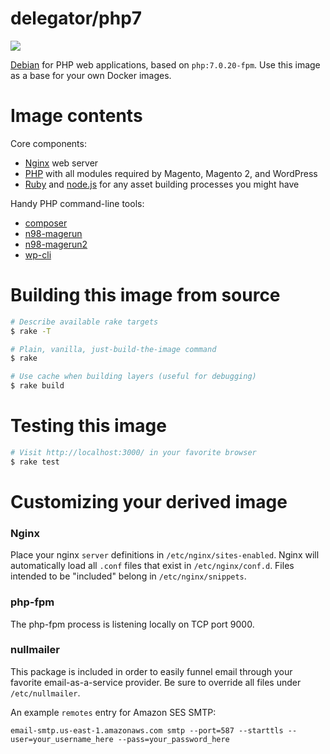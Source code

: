 # delegator/php7

[![](https://images.microbadger.com/badges/image/delegator/php7.svg)](http://microbadger.com/images/delegator/php7)

[Debian][1] for PHP web applications, based on `php:7.0.20-fpm`. Use this image as
a base for your own Docker images.

# Image contents

Core components:

 - [Nginx][2] web server
 - [PHP][3] with all modules required by Magento, Magento 2, and WordPress
 - [Ruby][4] and [node.js][5] for any asset building processes you might have

Handy PHP command-line tools:

 - [composer][6]
 - [n98-magerun][magerun]
 - [n98-magerun2][magerun2]
 - [wp-cli][8]

# Building this image from source

```bash
# Describe available rake targets
$ rake -T

# Plain, vanilla, just-build-the-image command
$ rake

# Use cache when building layers (useful for debugging)
$ rake build
```

# Testing this image

```bash
# Visit http://localhost:3000/ in your favorite browser
$ rake test
```

# Customizing your derived image

### Nginx

Place your nginx `server` definitions in `/etc/nginx/sites-enabled`. Nginx will
automatically load all `.conf` files that exist in `/etc/nginx/conf.d`. Files
intended to be "included" belong in `/etc/nginx/snippets`.

### php-fpm

The php-fpm process is listening locally on TCP port 9000.

### nullmailer

This package is included in order to easily funnel email through your favorite
email-as-a-service provider. Be sure to override all files under `/etc/nullmailer`.

An example `remotes` entry for Amazon SES SMTP:

```
email-smtp.us-east-1.amazonaws.com smtp --port=587 --starttls --user=your_username_here --pass=your_password_here
```

[1]: https://www.debian.org/
[2]: http://nginx.org/
[3]: https://secure.php.net/
[4]: https://www.ruby-lang.org/en/
[5]: https://nodejs.org/
[6]: https://getcomposer.org/
[8]: http://wp-cli.org/
[magerun]: https://github.com/netz98/n98-magerun
[magerun2]: https://github.com/netz98/n98-magerun2
